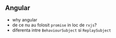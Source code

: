 ## Angular
* why angular
* de ce nu au folosit `promise` in loc de `rxjs`?
* diferenta intre `BehaviourSubject` si `ReplaySubject`